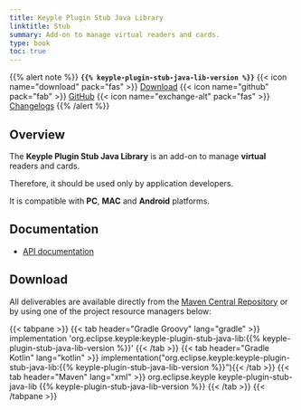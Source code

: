 ```yaml
---
title: Keyple Plugin Stub Java Library
linktitle: Stub
summary: Add-on to manage virtual readers and cards.
type: book
toc: true
---
```


{{% alert note %}}
**`{{% keyple-plugin-stub-java-lib-version %}}`**
<span class="component-metadata">{{< icon name="download" pack="fas" >}} [Download](#download)</span>
<span class="component-metadata">{{< icon name="github" pack="fab" >}} [GitHub](https://github.com/eclipse/keyple-plugin-stub-java-lib/)</span>
<span class="component-metadata">{{< icon name="exchange-alt" pack="fas" >}} [Changelogs](https://github.com/eclipse/keyple-plugin-stub-java-lib/releases/)</span>
{{% /alert %}}

## Overview

The **Keyple Plugin Stub Java Library** is an add-on to manage **virtual** readers and cards.

Therefore, it should be used only by application developers.

It is compatible with **PC**, **MAC** and **Android** platforms.

## Documentation

* [API documentation](https://eclipse.github.io/keyple-plugin-stub-java-lib)

## Download

All deliverables are available directly from the [Maven Central Repository](https://search.maven.org/search?q=a:keyple-plugin-stub-java-lib) or by using one of the project resource managers below:

{{< tabpane >}}
{{< tab header="Gradle Groovy" lang="gradle" >}}
implementation 'org.eclipse.keyple:keyple-plugin-stub-java-lib:{{% keyple-plugin-stub-java-lib-version %}}'
{{< /tab >}}
{{< tab header="Gradle Kotlin" lang="kotlin" >}}
implementation("org.eclipse.keyple:keyple-plugin-stub-java-lib:{{% keyple-plugin-stub-java-lib-version %}}"){{< /tab >}}
{{< tab header="Maven" lang="xml" >}}
<dependency>
  <groupId>org.eclipse.keyple</groupId>
  <artifactId>keyple-plugin-stub-java-lib</artifactId>
  <version>{{% keyple-plugin-stub-java-lib-version %}}</version>
</dependency>
{{< /tab >}}
{{< /tabpane >}}